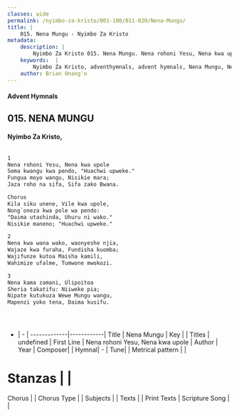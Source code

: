 ```yaml
---
classes: wide
permalink: /nyimbo-za-kristo/001-100/011-020/Nena-Mungu/
title: |
    015. Nena Mungu - Nyimbo Za Kristo
metadata:
    description: |
        Nyimbo Za Kristo 015. Nena Mungu. Nena rohoni Yesu, Nena kwa upole Sema kwangu kwa pendo, "Huachwi upweke." Fungua moyo wangu, Nisikie mara; Jaza roho na sifa, Sifa zako Bwana.  Chorus Kila siku unene, Vile kwa upole, Nong`oneza kwa pole wa pendo: "Daima utashinda, Uhuru ni wako." Nisikie maneno; "Huachwi upweke."  
    keywords:  |
        Nyimbo Za Kristo, adventhymnals, advent hymnals, Nena Mungu, Nena rohoni Yesu, Nena kwa upole. 
    author: Brian Onang'o
---
```


#### Advent Hymnals
## 015. NENA MUNGU
####  Nyimbo Za Kristo,

```txt

1
Nena rohoni Yesu, Nena kwa upole
Sema kwangu kwa pendo, "Huachwi upweke."
Fungua moyo wangu, Nisikie mara;
Jaza roho na sifa, Sifa zako Bwana.

Chorus
Kila siku unene, Vile kwa upole,
Nong`oneza kwa pole wa pendo:
"Daima utashinda, Uhuru ni wako."
Nisikie maneno; "Huachwi upweke."

2
Nena kwa wana wako, waonyeshe njia, 
Wajaze kwa furaha, Fundisha kuomba;
Wajifunze kutoa Maisha kamili,
Wahimize ufalme, Tumwone mwokozi.

3
Nena kama zamani, Ulipoitoa
Sheria takatifu: Niiweke pia;
Nipate kutukuza Wewe Mungu wangu,
Mapenzi yoko tena, Daima kusifu.





```

- |   -  |
-------------|------------|
Title | Nena Mungu |
Key |  |
Titles | undefined |
First Line | Nena rohoni Yesu, Nena kwa upole |
Author | 
Year | 
Composer| |
Hymnal|  - |
Tune|  |
Metrical pattern | |
# Stanzas |  |
Chorus |  |
Chorus Type |  |
Subjects | |
Texts |  |
Print Texts | 
Scripture Song |  |
    
